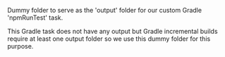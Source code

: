 Dummy folder to serve as the 'output' folder for our custom Gradle 'npmRunTest' task.

This Gradle task does not have any output but Gradle incremental builds require at least one output folder so
we use this dummy folder for this purpose.
